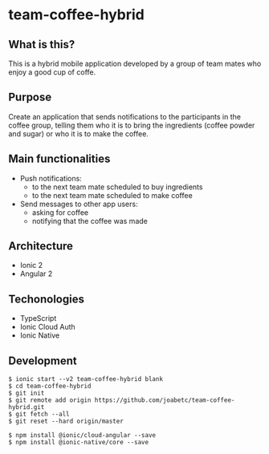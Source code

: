 # team-coffee-hybrid

## What is this?

This is a hybrid mobile application developed by a group of team mates who enjoy a good cup of coffe.

## Purpose

Create an application that sends notifications to the participants in the coffee group, telling them who it is to bring the ingredients (coffee powder and sugar) or who it is to make the coffee.

## Main functionalities

* Push notifications:
  * to the next team mate scheduled to buy ingredients
  * to the next team mate scheduled to make coffee
* Send messages to other app users:
  * asking for coffee
  * notifying that the coffee was made

## Architecture

* Ionic 2
* Angular 2

## Techonologies

* TypeScript
* Ionic Cloud Auth
* Ionic Native

## Development

```
$ ionic start --v2 team-coffee-hybrid blank
$ cd team-coffee-hybrid
$ git init
$ git remote add origin https://github.com/joabetc/team-coffee-hybrid.git 
$ git fetch --all
$ git reset --hard origin/master 
```

```
$ npm install @ionic/cloud-angular --save
$ npm install @ionic-native/core --save
```